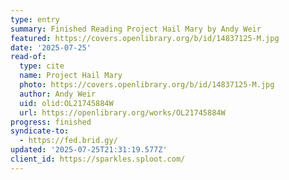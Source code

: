```yaml
---
type: entry
summary: Finished Reading Project Hail Mary by Andy Weir
featured: https://covers.openlibrary.org/b/id/14837125-M.jpg
date: '2025-07-25'
read-of:
  type: cite
  name: Project Hail Mary
  photo: https://covers.openlibrary.org/b/id/14837125-M.jpg
  author: Andy Weir
  uid: olid:OL21745884W
  url: https://openlibrary.org/works/OL21745884W
progress: finished
syndicate-to:
  - https://fed.brid.gy/
updated: '2025-07-25T21:31:19.577Z'
client_id: https://sparkles.sploot.com/
---
```

